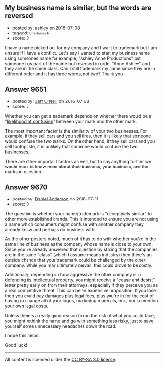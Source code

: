 ## My business name is similar, but the words are reversed

- posted by: [ashley](https://stackexchange.com/users/8783165/ashley) on 2016-07-08
- tagged: `trademark`
- score: 0

I have a name picked out for my company and I want to trademark but I am unsure if I have a conflict. Let's say I wanted to start my business name using someones name for example, "Ashley Anne Productions" but someone has part of the name but reversed in order "Anne Ashley" and they are in the same class. Can I still trademark my name since they are in different order and it has three words, not two?
Thank you 


## Answer 9651

- posted by: [Jeff O'Neill](https://stackexchange.com/users/46273/jeff-o-neill) on 2016-07-08
- score: 2

<p>Whether you can get a trademark depends on whether there would be a "<a href="http://www.nolo.com/legal-encyclopedia/likelihood-confusion-how-do-you-determine-trademark-infringing.html" rel="nofollow">likelihood of confusion</a>" between your mark and the other mark.</p>

<p>The most important factor is the similarity of your two businesses.  For example, if they sell cars and you sell tires, then it is likely that someone would confuse the two marks.  On the other hand, if they sell cars and you sell toothpaste, it is unlikely that someone would confuse the two businesses.</p>

<p>There are other important factors as well, but to say anything further we would need to know more about their business, your business, and the marks in question.</p>



## Answer 9670

- posted by: [Daniel Anderson](https://stackexchange.com/users/8398759/daniel-anderson) on 2016-07-11
- score: 0

The question is whether your name/trademark is "deceptively similar" to other more established brands.  This is intended to ensure you are not using a name which consumers might confuse with another company they already know and perhaps do business with.

As the other posters noted, much of it has to do with whether you're in the same line of business as the company whose name is close to your own.  Since you've already answered that question by stating that the companies are in the same "class" (which I assume means industry) then there's an outside chance that your trademark could be challenged by the other company.  While you may ultimately prevail, this could prove to be costly.

Additionally, depending on how aggressive the other company is in defending its intellectual property, you might receive a "cease and desist" letter pretty early on from their attorneys, especially if they perceive you as a real competitive threat.  This can be an expensive proposition.  If you lose then you could pay damages plus legal fees, plus you're in for the cost of having to change all of your logos, marketing materials, etc., not to mention your own legal costs.

Unless there's a really good reason to run the risk of what you could face, you might rethink the name and go with something less risky, just to save yourself some unnecessary headaches down the road.

I hope this helps.

Good luck!



---

All content is licensed under the [CC BY-SA 3.0 license](https://creativecommons.org/licenses/by-sa/3.0/).
